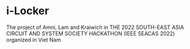 # i-Locker
The project of Amni, Lam and Kraiwich in THE 2022 SOUTH-EAST ASIA CIRCUIT AND SYSTEM SOCIETY HACKATHON (IEEE SEACAS 2022) organized in Viet Nam

